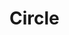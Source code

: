 <script setup>
import ShapeProps from "../../../../src/components/ShapeProps.vue";
</script>

# Circle

<ShapeProps :shapeName="'Circle'" />
